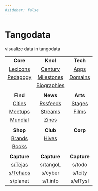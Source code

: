 ```yaml
---
#sidebar: false
---
```


# Tangodata

visualize data in tangodata

| | | |
|:---:|:---:|:---:|
| **Core** | **Knol** | **Tech** |
| [Lexicons](/core/lexicons) | [Century](/knol/century) | [Apps](/tech/apps) | |
| [Pedagogy](/core/pedagogy) | [Milestones](/knol/milestones) |[Domains](/tech/domains) | |
| | [Biographies](/knol/biographies)  | | |
| | | | |
| **Find** | **News** | **Arts** |
| [Cities](/find/cities) | [Rssfeeds](/news/rssfeeds) | [Stages](/arts/stages) |
| [Meetups](/find/meetups) | [Streams](/news/streams) | [Films](/arts/films)
| [Mundial](/find/mundial) | [Zines](/news/zines) | |
| | | |
| **Shop** | **Club** | **Corp** |
| [Brands](/shop/brands)  | [Hives](/club/hives) | |
| [Books](/shop/books) | | |
| | | |
| **Capture** | **Capture** | **Capture** |
| [s/Tejas](https://www.tejastango.com) | s/tangoL | s/todo |
| [s/Tchaos](https://www.tangoandchaos.org) | s/cyber | s/tcity |
| s/planet | s/t.info | s/elTysI |


